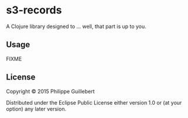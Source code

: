 # s3-records

A Clojure library designed to ... well, that part is up to you.

## Usage

FIXME

## License

Copyright © 2015 Philippe Guillebert

Distributed under the Eclipse Public License either version 1.0 or (at
your option) any later version.

